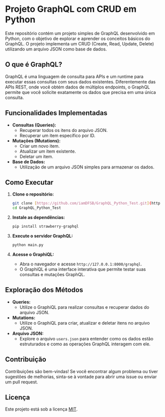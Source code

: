 # Projeto GraphQL com CRUD em Python

Este repositório contém um projeto simples de GraphQL desenvolvido em Python, com o objetivo de explorar e aprender os conceitos básicos do GraphQL. O projeto implementa um CRUD (Create, Read, Update, Delete) utilizando um arquivo JSON como base de dados.

## O que é GraphQL?

GraphQL é uma linguagem de consulta para APIs e um runtime para executar essas consultas com seus dados existentes. Diferentemente das APIs REST, onde você obtém dados de múltiplos endpoints, o GraphQL permite que você solicite exatamente os dados que precisa em uma única consulta.

## Funcionalidades Implementadas

* **Consultas (Queries):**
    * Recuperar todos os itens do arquivo JSON.
    * Recuperar um item específico por ID.
* **Mutações (Mutations):**
    * Criar um novo item.
    * Atualizar um item existente.
    * Deletar um item.
* **Base de Dados:**
    * Utilização de um arquivo JSON simples para armazenar os dados.

## Como Executar

1.  **Clone o repositório:**

    ```bash
    git clone [https://github.com/iamDFSB/GraphQL_Python_Test.git](https://www.google.com/search?q=https://github.com/iamDFSB/GraphQL_Python_Test.git)
    cd GraphQL_Python_Test
    ```

2.  **Instale as dependências:**

    ```bash
    pip install strawberry-graphql
    ```

3.  **Execute o servidor GraphQL:**

    ```bash
    python main.py
    ```

4.  **Acesse o GraphiQL:**

    * Abra o navegador e acesse `http://127.0.0.1:8000/graphql`.
    * O GraphiQL é uma interface interativa que permite testar suas consultas e mutações GraphQL.

## Exploração dos Métodos

* **Queries:**
    * Utilize o GraphiQL para realizar consultas e recuperar dados do arquivo JSON.
* **Mutations:**
    * Utilize o GraphiQL para criar, atualizar e deletar itens no arquivo JSON.
* **Arquivo JSON:**
    * Explore o arquivo `users.json` para entender como os dados estão estruturados e como as operações GraphQL interagem com ele.

## Contribuição

Contribuições são bem-vindas! Se você encontrar algum problema ou tiver sugestões de melhorias, sinta-se à vontade para abrir uma issue ou enviar um pull request.

## Licença

Este projeto está sob a licença [MIT](LICENSE).
